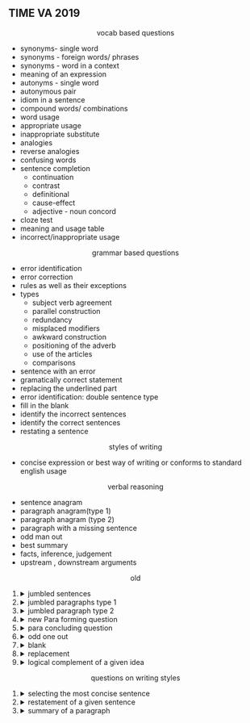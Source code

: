 ## TIME VA 2019

<center>vocab based questions</center>

-   synonyms- single word
-   synonyms - foreign words/ phrases
-   synonyms - word in a context
-   meaning of an expression
-   autonyms - single word
-   autonymous pair
-   idiom in a sentence
-   compound words/ combinations
-   word usage
-   appropriate usage
-   inappropriate substitute
-   analogies
-   reverse analogies
-   confusing words
-   sentence completion
    -   continuation
    -   contrast
    -   definitional
    -   cause-effect
    -   adjective - noun concord
-   cloze test
-   meaning and usage table
-   incorrect/inappropriate usage

<center> grammar based questions </center>

-   error identification
-   error correction
-   rules as well as their exceptions
-   types
    -   subject verb agreement
    -   parallel construction
    -   redundancy
    -   misplaced modifiers
    -   awkward construction
    -   positioning of the adverb
    -   use of the articles
    -   comparisons
-   sentence with an error
-   gramatically correct statement 
-   replacing the underlined part
-   error identification: double sentence type
-   fill in the blank
-   identify the incorrect sentences   
-   identify the correct sentences
-   restating a sentence

<center> styles of writing </center>

-   concise expression or best way of writing or conforms to standard english usage

<center> verbal reasoning </center>

-   sentence anagram
-   paragraph anagram(type 1)
-   paragraph anagram (type 2)
-   paragraph with a missing sentence
-   odd man out
-   best summary
-   facts, inference, judgement
-   upstream , downstream arguments



















<center>old</center>

1.  <details><summary>jumbled sentences</summary>
    
    <details>
1.  <details><summary>jumbled paragraphs type 1</summary>
    
    <details>
1.  <details><summary>jumbled paragraph type 2</summary>
    
    <details>
1.  <details><summary>new Para forming question</summary>
    
    <details>
1.  <details><summary>para concluding question</summary>
    
    <details>
1.  <details><summary>odd one out</summary>
    
    <details>
1.  <details><summary>blank</summary>
    
    <details>
1.  <details><summary>replacement</summary>
    
    <details>
1.  <details><summary>logical complement of a given idea</summary>
    
    <details>

<center>questions on writing styles</center>

1.  <details><summary>selecting the most concise sentence</summary>
    
    <details>
1.  <details><summary>restatement of a given sentence</summary>
    
    <details>
1.  <details><summary>summary of a paragraph</summary>
    
    <details>

